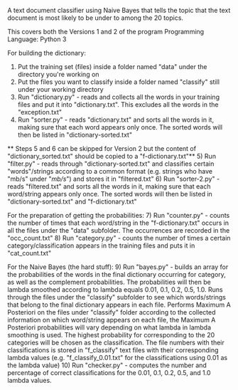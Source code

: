 A text document classifier using Naive Bayes that tells the topic that the text document is most likely to be under to among the 20 topics.

This covers both the Versions 1 and 2 of the program
Programming Language: Python 3

For building the dictionary:
1) Put the training set (files) inside a folder named "data" under the directory you're working on
2) Put the files you want to classify inside a folder named "classify" still under your working directory
3) Run "dictionary.py" - reads and collects all the words in your training files and put it into "dictionary.txt". This excludes all the words in the "exception.txt"
4) Run "sorter.py" - reads "dictionary.txt" and sorts all the words in it, making sure that each word appears only once. The sorted words will then be listed in "dictionary-sorted.txt"

** Steps 5 and 6 can be skipped for Version 2 but the content of "dictionary_sorted.txt" should be copied to a "f-dictionary.txt"**
5) Run "filter.py" - reads through "dictionary-sorted.txt" and classifies certain "words"/strings according to a common format (e.g. strings who have "mb/s" under "_mb/s_") and stores it in "filtered.txt"
6) Run "sorter-2.py" - reads "filtered.txt" and sorts all the words in it, making sure that each word/string appears only once. The sorted words will then be listed in "dictionary-sorted.txt" and "f-dictionary.txt"

For the preparation of getting the probabilities:
7) Run "counter.py" - counts the number of times that each word/string in the "f-dictionary.txt" occurs in all the files under the "data" subfolder. The occurrences are recorded in the "occ_count.txt"
8) Run "category.py" - counts the number of times a certain category/classification appears in the training files and puts it in "cat_count.txt"

For the Naive Bayes (the hard stuff):
9) Run "bayes.py" - builds an array for the probabilities of the words in the final dictionary occurring for category, as well as the complement probabilities. The probabilities will then be lambda smoothed according to lambda equals 0.01, 0.1, 0.2, 0.5, 1.0. Runs through the files under the "classify" subfolder to see which words/strings that belong to the final dictionary appears in each file. Performs Maximum A Posteriori on the files under "classify" folder according to the collected information on which word/string appears on each file, the Maximum A Posteriori probabilities will vary depending on what lambda in lambda smoothing is used. The highest probability for corresponding to the 20 categories will be chosen as the classification. The file numbers with their classifications is stored in "f_classify" text files with their corresponding lambda values (e.g. "f_classify_0.01.txt" for the classifications using 0.01 as the lambda value)
10) Run "checker.py" - computes the number and percentage of correct classifications for the 0.01, 0.1, 0.2, 0.5, and 1.0 lambda values.
